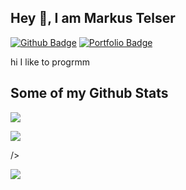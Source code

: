 ## Hey 👋, I am Markus Telser
[![Github Badge](https://img.shields.io/badge/-markustelser-grey?style=flat&logo=github&logoColor=white&link=https://github.com/markustelser/)](https://www.github.com/markustelser/) [![Portfolio Badge](https://img.shields.io/badge/portfolio-web-blue?style=flat&link=markustelser@github.io/)](markustelser@github.io/) <p align='left'>hi I like to progrmm</p>
## Some of my Github Stats
<p align=left> 
  <img src="https://github-readme-stats.vercel.app/api?username=markustelser&show_icons=true" /> 
</p>
<p align=left> 
  <img src="https://github-readme-stats.vercel.app/api/top-langs/?username=markustelser" /> 
</p>/> 
</p>
<p align=left> 
  <img src="https://komarev.com/ghpvc/?username=markustelser alt=markustelser" /> 
</p>
